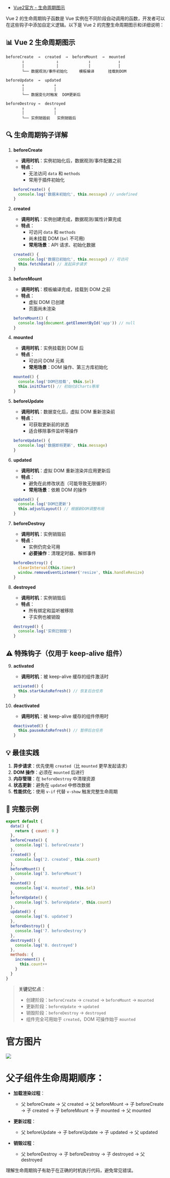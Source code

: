 * [Vue2官方 - 生命周期图示](https://v2.cn.vuejs.org/v2/guide/instance.html#生命周期图示)



Vue 2 的生命周期钩子函数是 Vue 实例在不同阶段自动调用的函数，开发者可以在这些钩子中添加自定义逻辑。以下是 Vue 2 的完整生命周期图示和详细说明：

## 📊 Vue 2 生命周期图示
```
beforeCreate  →  created  →  beforeMount  →  mounted
       ↓              ↓             ↓            ↓
       │              │             │            │
       └── 数据观测/事件初始化     模板编译      挂载到DOM
                                
beforeUpdate  →  updated
       ↓             ↓
       │             │
       └── 数据变化时触发  DOM更新后

beforeDestroy →  destroyed
       ↓             ↓
       │             │
       └── 实例销毁前   实例销毁后
```

## 🔍 生命周期钩子详解
1. **beforeCreate**
   - **调用时机**：实例初始化后，数据观测/事件配置之前
   - **特点**：
     - 无法访问 `data` 和 `methods`
     - 常用于插件初始化
   ```javascript
   beforeCreate() {
     console.log('数据未初始化', this.message) // undefined
   }
   ```

2. **created**
   - **调用时机**：实例创建完成，数据观测/属性计算完成
   - **特点**：
     - 可访问 `data` 和 `methods`
     - 尚未挂载 DOM (`$el` 不可用)
     - **常用场景**：API 请求、初始化数据
   ```javascript
   created() {
     console.log('数据已初始化', this.message) // 可访问
     this.fetchData() // 发起异步请求
   }
   ```

3. **beforeMount**
   - **调用时机**：模板编译完成，挂载到 DOM 之前
   - **特点**：
     - 虚拟 DOM 已创建
     - 页面尚未渲染
   ```javascript
   beforeMount() {
     console.log(document.getElementById('app')) // null
   }
   ```

4. **mounted**
   - **调用时机**：实例挂载到 DOM 后
   - **特点**：
     - 可访问 DOM 元素
     - **常用场景**：DOM 操作、第三方库初始化
   ```javascript
   mounted() {
     console.log('DOM已挂载', this.$el)
     this.initChart() // 初始化ECharts等库
   }
   ```

5. **beforeUpdate**
   - **调用时机**：数据变化后，虚拟 DOM 重新渲染前
   - **特点**：
     - 可获取更新前的状态
     - 适合移除事件监听等操作
   ```javascript
   beforeUpdate() {
     console.log('数据即将更新', this.message)
   }
   ```

6. **updated**
   - **调用时机**：虚拟 DOM 重新渲染并应用更新后
   - **特点**：
     - 避免在此修改状态（可能导致无限循环）
     - **常用场景**：依赖 DOM 的操作
   ```javascript
   updated() {
     console.log('DOM已更新')
     this.adjustLayout() // 根据新DOM调整布局
   }
   ```

7. **beforeDestroy**
   - **调用时机**：实例销毁前
   - **特点**：
     - 实例仍完全可用
     - **必要操作**：清理定时器、解绑事件
   ```javascript
   beforeDestroy() {
     clearInterval(this.timer)
     window.removeEventListener('resize', this.handleResize)
   }
   ```

8. **destroyed**
   - **调用时机**：实例销毁后
   - **特点**：
     - 所有绑定和监听被移除
     - 子实例也被销毁
   ```javascript
   destroyed() {
     console.log('实例已销毁')
   }
   ```

## ⚠️ 特殊钩子（仅用于 keep-alive 组件）
9. **activated**
   - **调用时机**：被 keep-alive 缓存的组件激活时
   ```javascript
   activated() {
     this.startAutoRefresh() // 恢复后台任务
   }
   ```

10. **deactivated**
    - **调用时机**：被 keep-alive 缓存的组件停用时
    ```javascript
    deactivated() {
      this.pauseAutoRefresh() // 暂停后台任务
    }
    ```

## 💡 最佳实践
1. **异步请求**：优先使用 `created`（比 `mounted` 更早发起请求）
2. **DOM 操作**：必须在 `mounted` 后进行
3. **内存管理**：在 `beforeDestroy` 中清理资源
4. **状态更新**：避免在 `updated` 中修改数据
5. **性能优化**：使用 `v-if` 代替 `v-show` 触发完整生命周期

## 🌰 完整示例
```javascript
export default {
  data() {
    return { count: 0 }
  },
  beforeCreate() {
    console.log('1. beforeCreate')
  },
  created() {
    console.log('2. created', this.count)
  },
  beforeMount() {
    console.log('3. beforeMount')
  },
  mounted() {
    console.log('4. mounted', this.$el)
  },
  beforeUpdate() {
    console.log('5. beforeUpdate', this.count)
  },
  updated() {
    console.log('6. updated')
  },
  beforeDestroy() {
    console.log('7. beforeDestroy')
  },
  destroyed() {
    console.log('8. destroyed')
  },
  methods: {
    increment() {
      this.count++
    }
  }
}
```

> **关键记忆点**：  
> - 创建阶段：`beforeCreate` → `created` → `beforeMount` → `mounted`  
> - 更新阶段：`beforeUpdate` → `updated`  
> - 销毁阶段：`beforeDestroy` → `destroyed`  
> - 组件完全可用始于 `created`，DOM 可操作始于 `mounted`





# 官方图片

![](images/lifecycle.png)



# 父子组件生命周期顺序：

- **加载渲染过程**：
    - 父 beforeCreate → 父 created → 父 beforeMount → 子 beforeCreate → 子 created → 子 beforeMount → 子 mounted → 父 mounted

- **更新过程**：
    - 父 beforeUpdate → 子 beforeUpdate → 子 updated → 父 updated

- **销毁过程**：
    - 父 beforeDestroy → 子 beforeDestroy → 子 destroyed → 父 destroyed

理解生命周期钩子有助于在正确的时机执行代码，避免常见错误。
